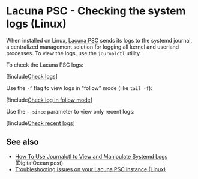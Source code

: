 ﻿# Lacuna PSC - Checking the system logs (Linux)

When installed on Linux, [Lacuna PSC](../../../index.md) sends its logs to the systemd journal, a centralized management solution for logging
all kernel and userland processes. To view the logs, use the `journalctl` utility.

To check the Lacuna PSC logs:

[!include[Check logs](../../../../../../includes/psc/linux/check-logs.md)]

Use the `-f` flag to view logs in "follow" mode (like `tail -f`):

[!include[Check log in follow mode](../../../../../../includes/psc/linux/check-logs-follow.md)]

Use the `--since` parameter to view only recent logs:

[!include[Check recent logs](../../../../../../includes/psc/linux/check-logs-since.md)]

## See also

* [How To Use Journalctl to View and Manipulate Systemd Logs](https://www.digitalocean.com/community/tutorials/how-to-use-journalctl-to-view-and-manipulate-systemd-logs) (DigitalOcean post)
* [Troubleshooting issues on your Lacuna PSC instance (Linux)](index.md)
